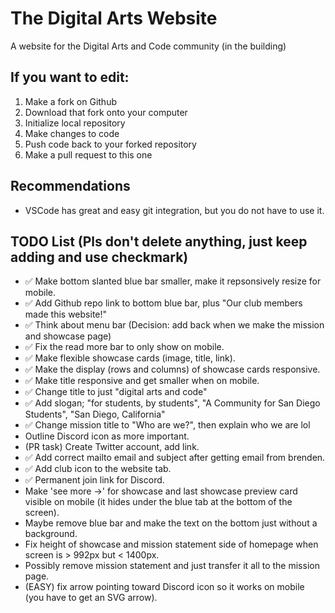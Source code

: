 # The Digital Arts Website
A website for the Digital Arts and Code community (in the building)

## If you want to edit:

1. Make a fork on Github
2. Download that fork onto your computer
3. Initialize local repository
4. Make changes to code
5. Push code back to your forked repository
6. Make a pull request to this one

## Recommendations
- VSCode has great and easy git integration, but you do not have to use it.

## TODO List (Pls don't delete anything, just keep adding and use checkmark)
- ✅ Make bottom slanted blue bar smaller, make it repsonsively resize for mobile.
- ✅ Add Github repo link to bottom blue bar, plus "Our club members made this website!"
- ✅ Think about menu bar (Decision: add back when we make the mission and showcase page)
- ✅ Fix the read more bar to only show on mobile.
- ✅ Make flexible showcase cards (image, title, link).
- ✅ Make the display (rows and columns) of showcase cards responsive.
- ✅ Make title responsive and get smaller when on mobile.
- ✅ Change title to just "digital arts and code"
- ✅ Add slogan; "for students, by students", "A Community for San Diego Students", "San Diego, California"
- ✅ Change mission title to "Who are we?", then explain who we are lol
- Outline Discord icon as more important.
- (PR task) Create Twitter account, add link.
- ✅ Add correct mailto email and subject after getting email from brenden.
- ✅ Add club icon to the website tab.
- ✅ Permanent join link for Discord.
- Make 'see more ->' for showcase and last showcase preview card visible on mobile (it hides under the blue tab at the bottom of the screen).
- Maybe remove blue bar and make the text on the bottom just without a background.
- Fix height of showcase and mission statement side of homepage when screen is > 992px but < 1400px.
- Possibly remove mission statement and just transfer it all to the mission page.
- (EASY) fix arrow pointing toward Discord icon so it works on mobile (you have to get an SVG arrow).
